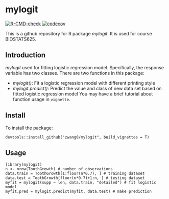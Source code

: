 # mylogit

<!-- badges: start -->
[![R-CMD-check](https://github.com/zwang0/mylogit/workflows/R-CMD-check/badge.svg)](https://github.com/zwang0/mylogit/actions)
[![codecov](https://codecov.io/gh/zwang0/mylogit/branch/main/graph/badge.svg?token=6P7GAuJ8X3)](https://codecov.io/gh/zwang0/mylogit)
<!-- badges: end -->

This is a github repository for R package *mylogit*. It is used for course BIOSTATS625.

## Introduction

*mylogit* used for fitting logistic regression model. Specifically, the response
variable has two classes. There are two functions in this package:

- *mylogit()*: Fit a logistic regression model with different printing style
- *mylogit.predict()*: Predict the value and class of new data set based on fitted logistic regression model
You may have a brief tutorial about function usage in `vignette`.

## Install
To install the package:
```{r}
devtools::install_github("zwang0/mylogit", build_vignettes = T)
```
## Usage
```{r}
library(mylogit)
n <- nrow(ToothGrowth) # number of observations
data.train = ToothGrowth[1:floor(n*0.7), ] # training dataset
data.test = ToothGrowth[floor(n*0.7)+1:n, ] # testing dataset
myfit = mylogit(supp ~ len, data.train, "detailed") # fit logistic model
myfit.pred = mylogit.predict(myfit, data.test) # make prediction
```

